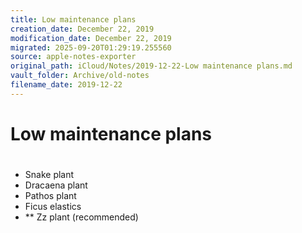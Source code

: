```yaml
---
title: Low maintenance plans
creation_date: December 22, 2019
modification_date: December 22, 2019
migrated: 2025-09-20T01:29:19.255560
source: apple-notes-exporter
original_path: iCloud/Notes/2019-12-22-Low maintenance plans.md
vault_folder: Archive/old-notes
filename_date: 2019-12-22
---
```



# Low maintenance plans
# 

- Snake plant
- Dracaena plant 
- Pathos plant
- Ficus elastics 
- ** Zz plant (recommended)

